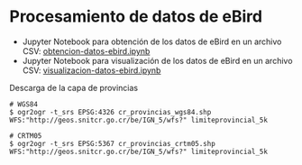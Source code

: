 # Procesamiento de datos de eBird

* Jupyter Notebook para obtención de los datos de eBird en un archivo CSV: [obtencion-datos-ebird.ipynb](https://github.com/biomonitoreo-participativo/procesamiento-datos-ebird/blob/master/obtencion-datos-ebird.ipynb)
* Jupyter Notebook para visualización de los datos de eBird en un archivo CSV: [visualizacion-datos-ebird.ipynb](https://github.com/biomonitoreo-participativo/procesamiento-datos-ebird/blob/master/visualizacion-datos-ebird.ipynb)

Descarga de la capa de provincias
```terminal
# WGS84
$ ogr2ogr -t_srs EPSG:4326 cr_provincias_wgs84.shp WFS:"http://geos.snitcr.go.cr/be/IGN_5/wfs?" limiteprovincial_5k

# CRTM05
$ ogr2ogr -t_srs EPSG:5367 cr_provincias_crtm05.shp WFS:"http://geos.snitcr.go.cr/be/IGN_5/wfs?" limiteprovincial_5k
```
